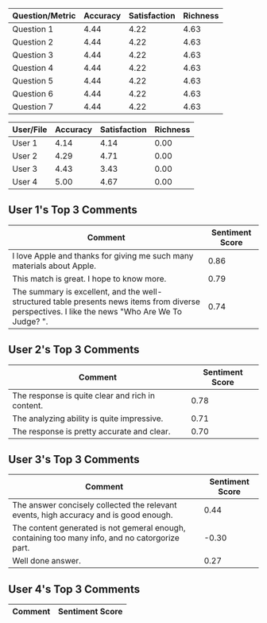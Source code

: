 | Question/Metric | Accuracy | Satisfaction | Richness |
|----------------|----------|--------------|---------|
| Question 1 | 4.44 | 4.22 | 4.63 |
| Question 2 | 4.44 | 4.22 | 4.63 |
| Question 3 | 4.44 | 4.22 | 4.63 |
| Question 4 | 4.44 | 4.22 | 4.63 |
| Question 5 | 4.44 | 4.22 | 4.63 |
| Question 6 | 4.44 | 4.22 | 4.63 |
| Question 7 | 4.44 | 4.22 | 4.63 |

| User/File | Accuracy | Satisfaction | Richness |
|-----------|----------|--------------|---------|
| User 1 | 4.14 | 4.14 | 0.00 |
| User 2 | 4.29 | 4.71 | 0.00 |
| User 3 | 4.43 | 3.43 | 0.00 |
| User 4 | 5.00 | 4.67 | 0.00 |

## User 1's Top 3 Comments
| Comment | Sentiment Score |
|---------|-----------------|
| I love Apple and thanks for giving me such many materials about Apple. | 0.86 |
| This match is great. I hope to know more. | 0.79 |
| The summary is excellent, and the well-structured table presents news items from diverse perspectives. I like the news "Who Are We To Judge? ". | 0.74 |

## User 2's Top 3 Comments
| Comment | Sentiment Score |
|---------|-----------------|
| The response is quite clear and rich in content. | 0.78 |
| The analyzing ability is quite impressive. | 0.71 |
| The response is pretty accurate and clear. | 0.70 |

## User 3's Top 3 Comments
| Comment | Sentiment Score |
|---------|-----------------|
| The answer concisely collected the relevant events, high accuracy and is good enough. | 0.44 |
| The content generated is not gemeral enough, containing too many info, and no catorgorize part. | -0.30 |
| Well done answer. | 0.27 |

## User 4's Top 3 Comments
| Comment | Sentiment Score |
|---------|-----------------|
